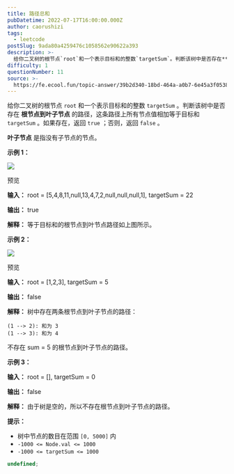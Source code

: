 ```yaml
---
title: 路径总和
pubDatetime: 2022-07-17T16:00:00.000Z
author: caorushizi
tags:
  - leetcode
postSlug: 9ada80a4259476c1058562e90622a393
description: >-
  给你二叉树的根节点`root`和一个表示目标和的整数`targetSum`。判断该树中是否存在**根节点到叶子节点**的路径，这条路径上所有节点值相加等于目标和`targetSum`。如果存在，返回`
difficulty: 1
questionNumber: 11
source: >-
  https://fe.ecool.fun/topic-answer/39b2d340-18bd-464a-a0b7-6e45a3f0538b?orderBy=updateTime&order=desc&tagId=31
---
```


给你二叉树的根节点 `root` 和一个表示目标和的整数 `targetSum` 。判断该树中是否存在 **根节点到叶子节点** 的路径，这条路径上所有节点值相加等于目标和 `targetSum` 。如果存在，返回 `true` ；否则，返回 `false` 。

**叶子节点** 是指没有子节点的节点。

**示例 1：**

![](https://assets.leetcode.com/uploads/2021/01/18/pathsum1.jpg)

预览

**输入：** root = \[5,4,8,11,null,13,4,7,2,null,null,null,1\], targetSum = 22

**输出：** true

**解释：** 等于目标和的根节点到叶节点路径如上图所示。

**示例 2：**

![](https://assets.leetcode.com/uploads/2021/01/18/pathsum2.jpg)

预览

**输入：** root = \[1,2,3\], targetSum = 5

**输出：** false

**解释：** 树中存在两条根节点到叶子节点的路径：

    (1 --> 2): 和为 3
    (1 --> 3): 和为 4

不存在 sum = 5 的根节点到叶子节点的路径。

**示例 3：**

**输入：** root = \[\], targetSum = 0

**输出：** false

**解释：** 由于树是空的，所以不存在根节点到叶子节点的路径。

**提示：**

- 树中节点的数目在范围 `[0, 5000]` 内
- `-1000 <= Node.val <= 1000`
- `-1000 <= targetSum <= 1000`

```typescript
undefined;
```
